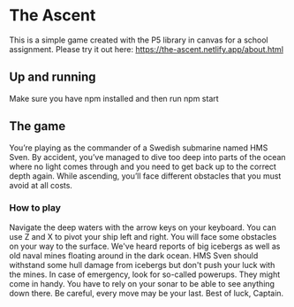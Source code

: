 # The Ascent

This is a simple game created with the P5 library in canvas for a school assignment.
Please try it out here: https://the-ascent.netlify.app/about.html

## Up and running

Make sure you have npm installed and then run npm start

## The game

You’re playing as the commander of a Swedish submarine named HMS Sven. By accident, you’ve managed to dive too deep into parts of the ocean where no light comes through and you need to get back up to the correct depth again.
While ascending, you’ll face different obstacles that you must avoid at all costs.

### How to play

Navigate the deep waters with the arrow keys on your keyboard. You can use Z and X to pivot your ship left and right.
You will face some obstacles on your way to the surface. We've heard reports of big icebergs as well as old naval mines floating around in the dark ocean. HMS Sven should withstand some hull damage from icebergs but don't push your luck with the mines. In case of emergency, look for so-called powerups. They might come in handy.
You have to rely on your sonar to be able to see anything down there. Be careful, every move may be your last.
Best of luck, Captain.

